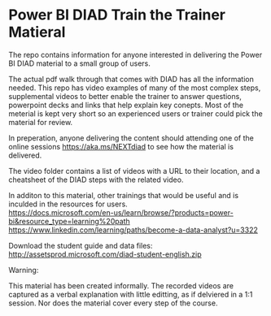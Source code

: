 # Power BI DIAD Train the Trainer Matieral

The repo contains information for anyone interested in delivering the Power BI DIAD material to a small group of users.  

The actual pdf walk through that comes with DIAD has all the information needed.  This repo has video examples of many of the most complex steps, supplemental videos to  better enable the trainer to answer questions, powerpoint decks and links that help explain key conepts.  Most of the meterial is kept very short so an experienced users or trainer could pick the material for review.  

In preperation, anyone delivering the content should attending one of the online sessions https://aka.ms/NEXTdiad to see how the material is delivered.  

The video folder contains a list of videos with a URL to their location, and a cheatsheet of the DIAD steps with the related video.  

In additon to this material, other trainings that would be useful and is inculded in the resources for users.  
https://docs.microsoft.com/en-us/learn/browse/?products=power-bi&resource_type=learning%20path 
https://www.linkedin.com/learning/paths/become-a-data-analyst?u=3322 

Download the student guide and data files:  http://assetsprod.microsoft.com/diad-student-english.zip 

Warning:

This material has been created informally.  The recorded videos are captured as a verbal explanation with little editting, as if delviered in a 1:1 session.
Nor does the material cover every step of the course.  



 



